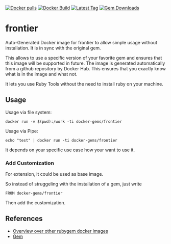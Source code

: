 [![Docker pulls](https://img.shields.io/docker/pulls/rubygem/frontier.svg)](https://hub.docker.com/r/rubygem/frontier/)
[![Docker Build](https://img.shields.io/docker/automated/rubygem/frontier.svg)](https://hub.docker.com/r/rubygem/frontier/)
[![Latest Tag](https://img.shields.io/github/tag/docker-rubygem/frontier.svg)](https://hub.docker.com/r/rubygem/frontier/)
[![Gem Downloads](https://img.shields.io/gem/dt/frontier.svg)](https://rubygems.org/gems/frontier/)
# frontier

Auto-Generated Docker image for frontier to allow simple usage without installation.
It is in sync with the original gem.

This allows to use a specific version of your favorite gem and ensures that this image will be supported in future.
The image is generated automatically from a github repository by Docker Hub.
This ensures that you exactly know what is in the image and what not.

It lets you use Ruby Tools without the need to install ruby on your machine.

## Usage

Usage via file system:

`docker run -v $(pwd):/work -ti docker-gems/frontier`

Usage via Pipe:

`echo "test" | docker run -ti docker-gems/frontier`

It depends on your specific use case how your want to use it.

### Add Customization

For extension, it could be used as base image.

So instead of struggeling with the installation of a gem, just write

`FROM docker-gems/frontier`

Then add the customization.

## References

 - [Overview over other rubygem docker images](https://github.com/thinkbot/docker-rubygem)
 - [Gem](https://rubygems.org/gems/frontier/)
